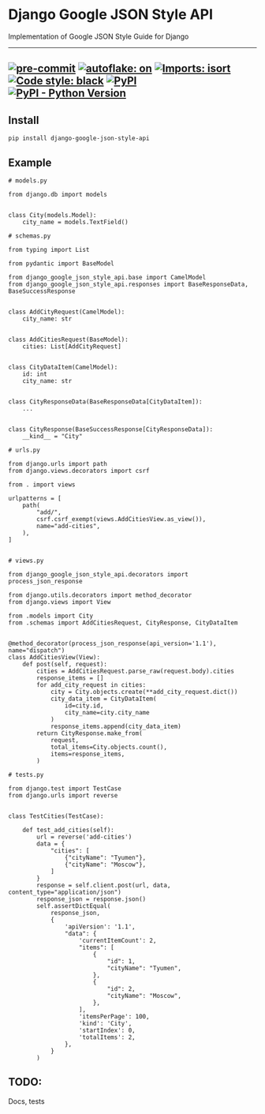 # Django Google JSON Style API

Implementation of Google JSON Style Guide for Django

----
[![pre-commit](https://img.shields.io/badge/pre--commit-enabled-brightgreen?logo=pre-commit&logoColor=white)](https://github.com/pre-commit/pre-commit)
[![autoflake: on](https://img.shields.io/badge/autoflake-on-brightgreen)](https://github.com/myint/autoflake)
[![Imports: isort](https://img.shields.io/badge/%20imports-isort-%231674b1?style=flat&labelColor=ef8336)](https://pycqa.github.io/isort/)
[![Code style: black](https://img.shields.io/badge/code%20style-black-000000.svg)](https://github.com/psf/black)
[![PyPI](https://img.shields.io/pypi/v/django-google-json-style-api)](https://pypi.org/project/django-google-json-style-api/)
[![PyPI - Python Version](https://img.shields.io/pypi/pyversions/django-google-json-style-api)](https://pypi.org/project/django-google-json-style-api/)
---
## Install

    pip install django-google-json-style-api

## Example

    # models.py

    from django.db import models


    class City(models.Model):
        city_name = models.TextField()

    # schemas.py

    from typing import List

    from pydantic import BaseModel

    from django_google_json_style_api.base import CamelModel
    from django_google_json_style_api.responses import BaseResponseData, BaseSuccessResponse


    class AddCityRequest(CamelModel):
        city_name: str


    class AddCitiesRequest(BaseModel):
        cities: List[AddCityRequest]


    class CityDataItem(CamelModel):
        id: int
        city_name: str


    class CityResponseData(BaseResponseData[CityDataItem]):
        ...


    class CityResponse(BaseSuccessResponse[CityResponseData]):
        __kind__ = "City"

    # urls.py

    from django.urls import path
    from django.views.decorators import csrf

    from . import views

    urlpatterns = [
        path(
            "add/",
            csrf.csrf_exempt(views.AddCitiesView.as_view()),
            name="add-cities",
        ),
    ]


    # views.py

    from django_google_json_style_api.decorators import process_json_response

    from django.utils.decorators import method_decorator
    from django.views import View

    from .models import City
    from .schemas import AddCitiesRequest, CityResponse, CityDataItem


    @method_decorator(process_json_response(api_version='1.1'), name="dispatch")
    class AddCitiesView(View):
        def post(self, request):
            cities = AddCitiesRequest.parse_raw(request.body).cities
            response_items = []
            for add_city_request in cities:
                city = City.objects.create(**add_city_request.dict())
                city_data_item = CityDataItem(
                    id=city.id,
                    city_name=city.city_name
                )
                response_items.append(city_data_item)
            return CityResponse.make_from(
                request,
                total_items=City.objects.count(),
                items=response_items,
            )

    # tests.py

    from django.test import TestCase
    from django.urls import reverse


    class TestCities(TestCase):

        def test_add_cities(self):
            url = reverse('add-cities')
            data = {
                "cities": [
                    {"cityName": "Tyumen"},
                    {"cityName": "Moscow"},
                ]
            }
            response = self.client.post(url, data, content_type="application/json")
            response_json = response.json()
            self.assertDictEqual(
                response_json,
                {
                    'apiVersion': '1.1',
                    "data": {
                        'currentItemCount': 2,
                        "items": [
                            {
                                "id": 1,
                                "cityName": "Tyumen",
                            },
                            {
                                "id": 2,
                                "cityName": "Moscow",
                            },
                        ],
                        'itemsPerPage': 100,
                        'kind': 'City',
                        'startIndex': 0,
                        'totalItems': 2,
                    },
                }
            )


## TODO:

Docs, tests
